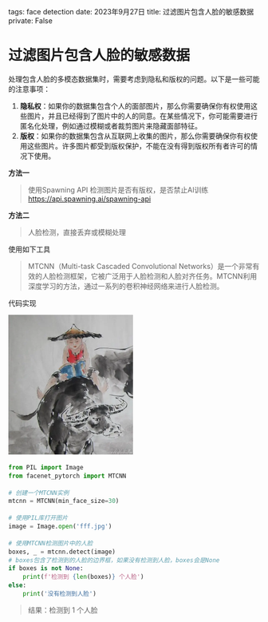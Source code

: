 tags: face detection
date: 2023年9月27日
title: 过滤图片包含人脸的敏感数据
private: False

# 过滤图片包含人脸的敏感数据

处理包含人脸的多模态数据集时，需要考虑到隐私和版权的问题。以下是一些可能的注意事项：

1. **隐私权**：如果你的数据集包含个人的面部图片，那么你需要确保你有权使用这些图片，并且已经得到了图片中的人的同意。在某些情况下，你可能需要进行匿名化处理，例如通过模糊或者裁剪图片来隐藏面部特征。
2. **版权**：如果你的数据集包含从互联网上收集的图片，那么你需要确保你有权使用这些图片。许多图片都受到版权保护，不能在没有得到版权所有者许可的情况下使用。

**方法一**

> 使用Spawning API 检测图片是否有版权，是否禁止AI训练 https://api.spawning.ai/spawning-api

**方法二**

> 人脸检测，直接丢弃或模糊处理

使用如下工具

> MTCNN（Multi-task Cascaded Convolutional Networks）是一个非常有效的人脸检测框架，它被广泛用于人脸检测和人脸对齐任务。MTCNN利用深度学习的方法，通过一系列的卷积神经网络来进行人脸检测。

代码实现

<img src="fff.jpg" alt="fff" style="zoom:50%;" />

```python
from PIL import Image
from facenet_pytorch import MTCNN

# 创建一个MTCNN实例
mtcnn = MTCNN(min_face_size=30)

# 使用PIL库打开图片
image = Image.open('fff.jpg')

# 使用MTCNN检测图片中的人脸
boxes, _ = mtcnn.detect(image)
# boxes包含了检测到的人脸的边界框，如果没有检测到人脸，boxes会是None
if boxes is not None:
    print(f'检测到 {len(boxes)} 个人脸')
else:
    print('没有检测到人脸')

```

> 结果：检测到 1 个人脸
